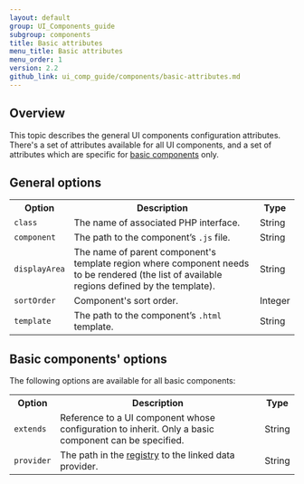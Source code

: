 ```yaml
---
layout: default
group: UI_Components_guide
subgroup: components
title: Basic attributes
menu_title: Basic attributes
menu_order: 1
version: 2.2
github_link: ui_comp_guide/components/basic-attributes.md
---
```


## Overview

This topic describes the general UI components configuration attributes. There's a set of attributes available for all UI components, and a set of attributes which are specific for [basic components]({{page.baseurl}}ui_comp_guide/bk-ui_comps.html#general-structure) only. 

## General options 

<table>
  <tr>
    <th>Option </th>
    <th>Description</th>
    <th>Type</th>
  </tr>
  <tr>
    <td><code>class</code></td>
    <td>The name of associated PHP interface.</td>
    <td>String</td>
  </tr>
  <tr>
    <td><code>component</code></td>
    <td>The path to the component’s <code>.js</code> file.</td>
    <td>String</td>
  </tr>
  <tr>
    <td><code>displayArea</code></td>
    <td>The name of parent component's template region where component needs to be rendered (the list of available regions defined by the template).</td>
    <td>String</td>
  </tr>
  <tr>
    <td><code>sortOrder</code></td>
    <td>Component's sort order.</td>
    <td>Integer</td>
  </tr>
  <tr>
    <td><code>template</code></td>
    <td>The path to the component’s <code>.html</code> template.</td>
    <td>String</td>
  </tr>
</table>


## Basic components' options

The following options are available for all basic components:

<table>
  <tr>
    <th>Option </th>
    <th>Description</th>
    <th>Type</th>
  </tr>
  <tr>
    <td><code>extends</code></td>
    <td>Reference to a UI component whose configuration to inherit. Only a basic component can be specified.</td>
    <td>String</td>
  </tr>
  <tr>
    <td><code>provider</code></td>
    <td>The path in the <a href="{{page.baseurl}}/ui_comp_guide/concepts/ui_comp_uiregistry.html">registry</a> to the linked data provider.</td>
    <td>String</td>
  </tr>
</table>


